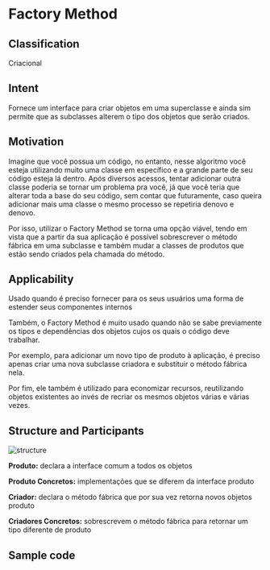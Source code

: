 # Factory Method

## Classification
Criacional 

## Intent
Fornece um interface para criar objetos em uma superclasse e ainda sim permite que as subclasses alterem o tipo dos objetos que serão criados.

## Motivation

Imagine que você possua um código, no entanto, nesse algoritmo você esteja utilizando muito uma classe em específico e a grande parte de seu código esteja lá dentro. Após diversos acessos, tentar adicionar outra classe poderia se tornar um problema pra você, já que você teria que alterar toda a base do seu código, sem contar que futuramente, caso queira adicionar mais uma classe o mesmo processo se repetiria denovo e denovo.

Por isso, utilizar o Factory Method se torna uma opção viável, tendo em vista que a partir da sua aplicação é possível sobrescrever o método fábrica em uma subclasse e também mudar a classes de produtos que estão sendo criados pela chamada do método.

## Applicability

Usado quando é preciso fornecer para os seus usuários uma forma de estender seus componentes internos

Também, o Factory Method é muito usado quando não se sabe previamente os tipos e dependências dos objetos cujos os quais o código deve trabalhar.

Por exemplo, para adicionar um novo tipo de produto à aplicação, é preciso apenas criar uma nova subclasse criadora e substituir o método fábrica nela.

Por fim, ele também é utilizado para economizar recursos, reutilizando objetos existentes ao invés de recriar os mesmos objetos várias e várias vezes.

## Structure and Participants

![structure](https://user-images.githubusercontent.com/71103252/100393742-7c244700-3019-11eb-93f4-cfe182911ca1.png)

**Produto:** declara a interface comum a todos os objetos

**Produto Concretos:** implementações que se diferem da interface produto

**Criador:** declara o método fábrica que por sua vez retorna novos objetos produto

**Criadores Concretos:** sobrescrevem o método fábrica para retornar um tipo diferente de produto


## Sample code 
